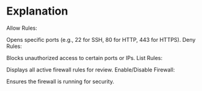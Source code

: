 <!-- @format -->

# Explanation

Allow Rules:

Opens specific ports (e.g., 22 for SSH, 80 for HTTP, 443 for HTTPS).
Deny Rules:

Blocks unauthorized access to certain ports or IPs.
List Rules:

Displays all active firewall rules for review.
Enable/Disable Firewall:

Ensures the firewall is running for security.
